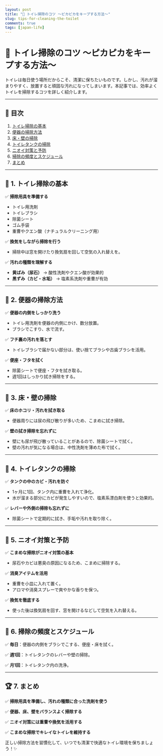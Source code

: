 ```yaml
---
layout: post
title: "🚽 トイレ掃除のコツ ～ピカピカをキープする方法～"
slug: tips-for-cleaning-the-toilet
comments: true
tags: [japan-life]
---
```


# 🚽 トイレ掃除のコツ ～ピカピカをキープする方法～

トイレは毎日使う場所だからこそ、清潔に保ちたいものです。しかし、汚れが溜まりやすく、放置すると頑固な汚れになってしまいます。本記事では、効率よくトイレを掃除するコツを詳しく紹介します。

---

## 📌 目次

1. [トイレ掃除の基本](#-トイレ掃除の基本)
2. [便器の掃除方法](#-便器の掃除方法)
3. [床・壁の掃除](#-床壁の掃除)
4. [トイレタンクの掃除](#-トイレタンクの掃除)
5. [ニオイ対策と予防](#-ニオイ対策と予防)
6. [掃除の頻度とスケジュール](#-掃除の頻度とスケジュール)
7. [まとめ](#-まとめ)

---

## 🧼 1. トイレ掃除の基本

✅ **掃除用具を準備する**
- トイレ用洗剤
- トイレブラシ
- 除菌シート
- ゴム手袋
- 重曹やクエン酸（ナチュラルクリーニング用）

✅ **換気をしながら掃除を行う**
- 掃除中は窓を開けたり換気扇を回して空気の入れ替えを。

✅ **汚れの種類を理解する**
- **黄ばみ（尿石）** → 酸性洗剤やクエン酸が効果的
- **黒ずみ（カビ・水垢）** → 塩素系洗剤や重曹が有効

---

## 🚽 2. 便器の掃除方法

✅ **便器の内側をしっかり洗う**
- トイレ用洗剤を便器の内側にかけ、数分放置。
- ブラシでこすり、水で流す。

✅ **フチ裏の汚れを落とす**
- トイレブラシで届かない部分は、使い捨てブラシや古歯ブラシを活用。

✅ **便座・フタを拭く**
- 除菌シートで便座・フタを拭き取る。
- 週1回はしっかり拭き掃除をする。

---

## 🧹 3. 床・壁の掃除

✅ **床のホコリ・汚れを拭き取る**
- 便器周りには尿の飛び散りが多いため、こまめに拭き掃除。

✅ **壁の拭き掃除を忘れずに**
- 壁にも尿が飛び散っていることがあるので、除菌シートで拭く。
- 壁の汚れが気になる場合は、中性洗剤を薄めた布で拭く。

---

## 🚰 4. トイレタンクの掃除

✅ **タンクの中のカビ・汚れを防ぐ**
- 1ヶ月に1回、タンク内に重曹を入れて浄化。
- 水が溜まる部分にカビが発生しやすいので、塩素系漂白剤を使うと効果的。

✅ **レバーや外側の掃除も忘れずに**
- 除菌シートで定期的に拭き、手垢や汚れを取り除く。

---

## 🌿 5. ニオイ対策と予防

✅ **こまめな掃除がニオイ対策の基本**
- 尿石やカビは悪臭の原因になるため、こまめに掃除する。

✅ **消臭アイテムを活用**
- 重曹を小皿に入れて置く。
- アロマや消臭スプレーで爽やかな香りを保つ。

✅ **換気を徹底する**
- 使った後は換気扇を回す、窓を開けるなどして空気を入れ替える。

---

## 📅 6. 掃除の頻度とスケジュール

✅ **毎日**：便器の内側をブラシでこする、便座・床を拭く。

✅ **週1回**：トイレタンクのレバーや壁の掃除。

✅ **月1回**：トイレタンク内の洗浄。

---

## 🏆 7. まとめ

✅ **掃除用具を準備し、汚れの種類に合った洗剤を使う**

✅ **便器、床、壁をバランスよく掃除する**

✅ **ニオイ対策には重曹や換気を活用する**

✅ **こまめな掃除でキレイなトイレを維持する**

正しい掃除方法を習慣化して、いつでも清潔で快適なトイレ環境を保ちましょう！✨